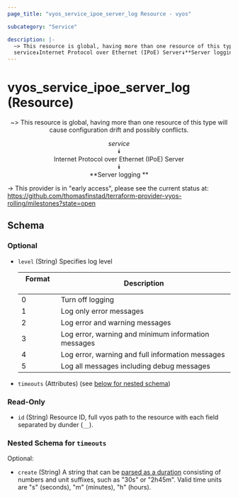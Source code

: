 ```yaml
---
page_title: "vyos_service_ipoe_server_log Resource - vyos"

subcategory: "Service"

description: |- 
  ~> This resource is global, having more than one resource of this type will cause configuration drift and possibly conflicts.
  service⯯Internet Protocol over Ethernet (IPoE) Server⯯**Server logging **
---
```


# vyos_service_ipoe_server_log (Resource)
<center>

~> This resource is global, having more than one resource of this type will cause configuration drift and possibly conflicts.

*service*  
⯯  
Internet Protocol over Ethernet (IPoE) Server  
⯯  
**Server logging **


</center>

-> This provider is in "early access", please see the current status at: https://github.com/thomasfinstad/terraform-provider-vyos-rolling/milestones?state=open

## Schema

### Optional

- `level` (String) Specifies log level

    |Format  &emsp;|Description                                          |
    |----------|-------------------------------------------------------|
    |0       &emsp;|Turn off logging                                     |
    |1       &emsp;|Log only error messages                              |
    |2       &emsp;|Log error and warning messages                       |
    |3       &emsp;|Log error, warning and minimum information messages  |
    |4       &emsp;|Log error, warning and full information messages     |
    |5       &emsp;|Log all messages including debug messages            |
- `timeouts` (Attributes) (see [below for nested schema](#nestedatt--timeouts))

### Read-Only

- `id` (String) Resource ID, full vyos path to the resource with each field separated by dunder (`__`).

<a id="nestedatt--timeouts"></a>
### Nested Schema for `timeouts`

Optional:

- `create` (String) A string that can be [parsed as a duration](https://pkg.go.dev/time#ParseDuration) consisting of numbers and unit suffixes, such as &#34;30s&#34; or &#34;2h45m&#34;. Valid time units are &#34;s&#34; (seconds), &#34;m&#34; (minutes), &#34;h&#34; (hours).  
